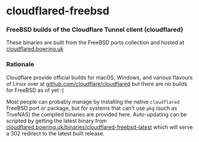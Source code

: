 # cloudflared-freebsd
### FreeBSD builds of the Cloudflare Tunnel client (cloudflared)
These binaries are built from the FreeBSD ports collection and hosted at [cloudflared.bowring.uk](https://cloudflared.bowring.uk)

### Rationale
Cloudflare provide official builds for macOS, Windows, and various flavours of Linux over at [github.com/cloudflare/cloudflared](https://github.com/cloudflare/cloudflared) but there are no builds for FreeBSD as of yet :(

Most people can probably manage by installing the native `cloudflared` FreeBSD port or package, but for systems that can't use `pkg` (such as TrueNAS) the compiled binaries are provided here. Auto-updating can be scripted by getting the latest binary from [cloudflared.bowring.uk/binaries/cloudflared-freebsd-latest](https://cloudflared.bowring.uk/binaries/cloudflared-freebsd-latest) which will serve a 302 redirect to the latest built release.

